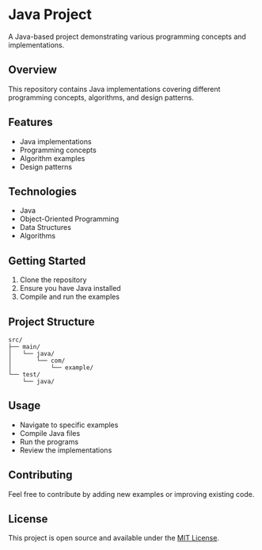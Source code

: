 # Java Project

A Java-based project demonstrating various programming concepts and implementations.

## Overview

This repository contains Java implementations covering different programming concepts, algorithms, and design patterns.

## Features

- Java implementations
- Programming concepts
- Algorithm examples
- Design patterns

## Technologies

- Java
- Object-Oriented Programming
- Data Structures
- Algorithms

## Getting Started

1. Clone the repository
2. Ensure you have Java installed
3. Compile and run the examples

## Project Structure

```
src/
├── main/
│   └── java/
│       └── com/
│           └── example/
└── test/
    └── java/
```

## Usage

- Navigate to specific examples
- Compile Java files
- Run the programs
- Review the implementations

## Contributing

Feel free to contribute by adding new examples or improving existing code.

## License

This project is open source and available under the [MIT License](LICENSE).